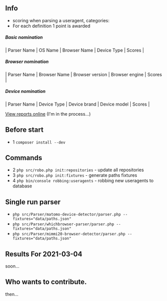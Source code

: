 Info
---
* scoring when parsing a useragent, categories:
* For each definition 1 point is awarded

##### Basic nomination
| Parser Name | OS Name | Browser Name | Device Type | Scores |

##### Browser nomination
| Parser Name | Browser Name | Browser version | Browser engine | Scores |

##### Device nomination
| Parser Name | Device Type | Device brand | Device model | Scores |


[View reports online](https://sanchezzzhak.github.io/benchmark-useragent-parser/site/)  (I'm in the process...)
   
Before start    
---
* 1 `composer install --dev`
 
Commands  
---
* 2 `php src/robo.php init:repositories`     - update all repositories
* 3 `php src/robo.php init:fixtures`         - generate paths fixtures
* 4 `php bin/console robbing:useragents`    - robbing new useragents to database


Single run parser
---
* `php src/Parser/matomo-device-detector/parser.php --fixtures="data/paths.json"`
* `php src/Parser/whichbrowser-parser/parser.php --fixtures="data/paths.json"`
* `php src/Parser/mimmi20-browser-detector/parser.php --fixtures="data/paths.json"`


Results For 2021-03-04
---
soon...


Who wants to contribute.
---
then...